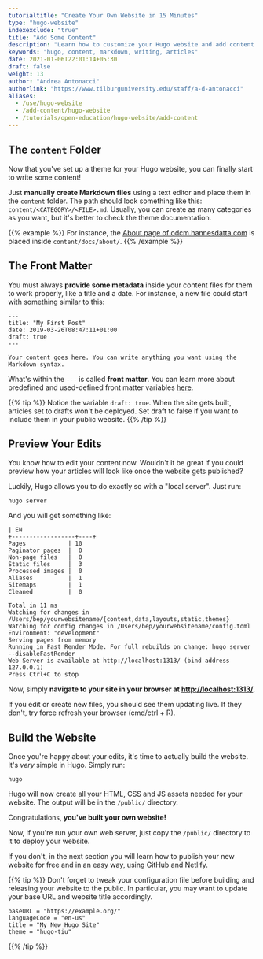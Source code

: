 ```yaml
---
tutorialtitle: "Create Your Own Website in 15 Minutes"
type: "hugo-website"
indexexclude: "true"
title: "Add Some Content"
description: "Learn how to customize your Hugo website and add content to it."
keywords: "hugo, content, markdown, writing, articles"
date: 2021-01-06T22:01:14+05:30
draft: false
weight: 13
author: "Andrea Antonacci"
authorlink: "https://www.tilburguniversity.edu/staff/a-d-antonacci"
aliases:
  - /use/hugo-website
  - /add-content/hugo-website
  - /tutorials/open-education/hugo-website/add-content
---
```


## The `content` Folder
Now that you've set up a theme for your Hugo website, you can finally start to write some content!

Just **manually create Markdown files** using a text editor and place them in the `content` folder. The path should look something like this: `content/<CATEGORY>/<FILE>.md`. Usually, you can create as many categories as you want, but it's better to check the theme documentation.

{{% example %}}
For instance, the [About page of odcm.hannesdatta.com](https://odcm.hannesdatta.com/docs/about/) is placed inside `content/docs/about/`.
{{% /example %}}

## The Front Matter

You must always **provide some metadata** inside your content files for them to work properly, like a title and a date. For instance, a new file could start with something similar to this:
```
---
title: "My First Post"
date: 2019-03-26T08:47:11+01:00
draft: true
---

Your content goes here. You can write anything you want using the Markdown syntax.
```

What's within the `---` is called **front matter**. You can learn more about predefined and used-defined front matter variables [here](https://gohugo.io/content-management/front-matter/).

{{% tip %}}
Notice the variable `draft: true`. When the site gets built, articles set to drafts won't be deployed. Set draft to false if you want to include them in your public website.
{{% /tip %}}

## Preview Your Edits

You know how to edit your content now. Wouldn't it be great if you could preview how your articles will look like once the website gets published?

Luckily, Hugo allows you to do exactly so with a "local server". Just run:

```
hugo server
```

And you will get something like:

```
| EN
+------------------+----+
Pages            | 10
Paginator pages  |  0
Non-page files   |  0
Static files     |  3
Processed images |  0
Aliases          |  1
Sitemaps         |  1
Cleaned          |  0

Total in 11 ms
Watching for changes in /Users/bep/yourwebsitename/{content,data,layouts,static,themes}
Watching for config changes in /Users/bep/yourwebsitename/config.toml
Environment: "development"
Serving pages from memory
Running in Fast Render Mode. For full rebuilds on change: hugo server --disableFastRender
Web Server is available at http://localhost:1313/ (bind address 127.0.0.1)
Press Ctrl+C to stop
```

Now, simply **navigate to your site in your browser at [http://localhost:1313/](http://localhost:1313/)**.

If you edit or create new files, you should see them updating live. If they don't, try force refresh your browser (cmd/ctrl + R).

## Build the Website

Once you're happy about your edits, it's time to actually build the website. It's *very* simple in Hugo. Simply run:

```
hugo
```

Hugo will now create all your HTML, CSS and JS assets needed for your website. The output will be in the `/public/` directory.

Congratulations, **you've built your own website!**

Now, if you're run your own web server, just copy the `/public/` directory to it to deploy your website.

If you don't, in the next section you will learn how to publish your new website for free and in an easy way, using GitHub and Netlify.

{{% tip %}}
Don't forget to tweak your configuration file before building and releasing your website to the public. In particular, you may want to update your base URL and website title accordingly.
```
baseURL = "https://example.org/"
languageCode = "en-us"
title = "My New Hugo Site"
theme = "hugo-tiu"
```
{{% /tip %}}
